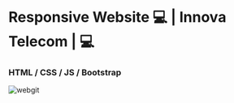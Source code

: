 # Responsive Website :computer: | Innova Telecom | :computer:
### HTML / CSS / JS / Bootstrap
 
 ![webgit](https://user-images.githubusercontent.com/76967004/107266577-7b019400-6a24-11eb-91df-9334b6858930.jpg)
